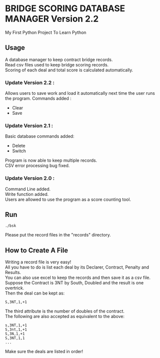 # BRIDGE SCORING DATABASE MANAGER Version 2.2
My First Python Project To Learn Python

## Usage
A database manager to keep contract bridge records.<br>
Read csv files used to keep bridge scoring records.<br>
Scoring of each deal and total score is calculated automatically.

### Update Version 2.2 :
Allows users to save work and load it automatically next time the user runs the program.
Commands added :
<ul>
<li>Clear</li>
<li>Save</li>
</ul>

### Update Version 2.1 :
Basic database commands added:<br>
<ul>
<li>Delete</li>
<li>Switch</li>
</ul>
Program is now able to keep multiple records.<br>
CSV error processing bug fixed.

### Update Version 2.0 :
Command Line added.<br>
Write function added.<br>
Users are allowed to use the program as a score counting tool.<br>

## Run 
```
./bsk
```
Please put the record files in the "records" directory.

## How to Create A File
Writing a record file is very easy! <br>
All you have to do is list each deal by its Declarer, Contract, Penalty and Results.<br>
You can also use excel to keep the records and then save it as a csv file.<br>
Suppose the Contract is 3NT by South, Doubled and the result is one overtrick.<br>
Then the deal can be kept as:
```
S,3NT,1,+1
```
The third attribute is the number of doubles of the contract.<br>
The following are also accepted as equivalent to the above:<br>
```
s,3NT,1,+1
S,3nt,1,+1
S,3N,1,+1
S,3NT,1,1
...
```
Make sure the deals are listed in order!


